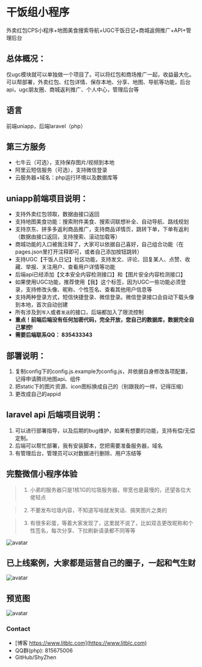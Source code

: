 # 干饭组小程序
外卖红包CPS小程序+地图美食搜索导航+UGC干饭日记+商城返佣推广+API+管理后台

## 总体概况：
仅ugc模块就可以单独做一个项目了。可以将红包和商场推广一起，收益最大化。
可以帮部署，外卖红包、红包详情、保存本地、分享、地图、导航等功能，后台api，ugc朋友圈、商城返利推广、个人中心，管理后台等

## 语言
前端uniapp，后端laravel（php）

## 第三方服务
- 七牛云（可选），支持保存图片/视频到本地
- 阿里云短信服务（可选），支持微信登录
- 云服务器+域名：php运行环境以及数据库等

## uniapp前端项目说明：
- 支持外卖红包领取，数据由接口返回
- 支持地图美食功能：搜索附件美食、搜索词联想补全、自动导航、路线规划
- 支持京东、拼多多返利商品推广，支持商品详情页，跳转下单，下单有返利（数据由接口返回，支持搜索、滚动加载等）
- 商城功能的入口被我注释了，大家可以依据自己喜好，自己组合功能（在pages.json里打开注释即可，或者自己添加按钮跳转）
- 支持UGC【干饭人日记】社区功能，支持发文、评论、回复某人、点赞、收藏、举报、关注用户、查看用户详情等功能
- 后端api已经添加【文本安全内容检测接口】和【图片安全内容检测接口】
- 如果使用UGC功能，推荐使用【我】这个标签，因为UGC一些功能必须登录，支持修改头像、昵称、个性签名、查看其他用户信息等
- 支持两种登录方式，短信快捷登录、微信登录。微信登录接口会自动下载头像到本地，首次自动创建
- 所有涉及到`写入`或者`发送`的接口，后端都加入了限流控制
- **重点！前端后端没有任何加密代码，完全开放，您自己的数据库，数据完全自己掌控!**
- **需要后端联系QQ： 835433343**


## 部署说明：
1. 复制config下的config.js.example为config.js，并依据自身修改各项配置，记得申请腾讯地图api、组件
2. 把static下的图片资源、icon图标换成自己的（别跟我的一样，记得压缩）
3. 更改成自己的appid


## laravel api 后端项目说明：

1. 可以进行部署指导，以及后期的bug维护，如果有想要的功能，支持有偿/无偿定制。
2. 后端可以帮忙部署，我有安装脚本，您把需要准备服务器，域名
3. 有管理后台，管理员可以对数据进行删除、用户冻结等


## 完整微信小程序体验

> 1. 小弟的服务器只是1核1G的垃圾服务器，带宽也是最慢的，还望各位大佬轻点

> 2. 不要发布垃圾内容，不知道写啥就发笑话、搞笑图片之类的

> 3. 有很多彩蛋，等着大家发现了，这里就不说了，比如双击更改昵称和个性签名，每次分享、下拉刷新语录都不同等等

![avatar](https://image.fmock.com/mp1.jpg)


## 已上线案例，大家都是运营自己的圈子，一起和气生财
![avatar](http://image.fmock.com/%E5%BE%AE%E4%BF%A1%E5%9B%BE%E7%89%87_20210513153019.jpg)


## 预览图
![avatar](https://image.fmock.com/2021-05-06_162433.jpg)

### Contact
 - [博客 https://www.litblc.com](https://www.litblc.com)
 - QQ群(php): 815675006
 - GitHub/ShyZhen
 
